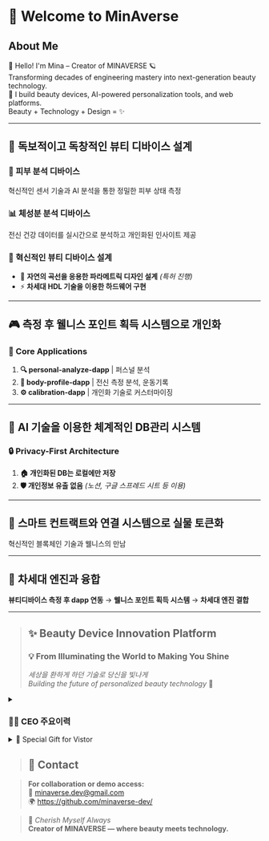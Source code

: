 # 👋 Welcome to MinAverse

## About Me  
👋 Hello! I'm Mina – Creator of MINAVERSE 🪐  
Transforming decades of engineering mastery into next-generation beauty technology.  
💄 I build beauty devices, AI-powered personalization tools, and web platforms.  
Beauty + Technology + Design = ✨

---

## 🎯 독보적이고 독창적인 뷰티 디바이스 설계

### 🔬 피부 분석 디바이스
혁신적인 센서 기술과 AI 분석을 통한 정밀한 피부 상태 측정

### 📊 체성분 분석 디바이스
전신 건강 데이터를 실시간으로 분석하고 개인화된 인사이트 제공

### 🚀 혁신적인 뷰티 디바이스 설계
- 🌿 **자연의 곡선을 응용한 파라메트릭 디자인 설계** *(특허 진행)*
- ⚡ **차세대 HDL 기술을 이용한 하드웨어 구현**

---

## 🎮 측정 후 웰니스 포인트 획득 시스템으로 개인화

### 📱 Core Applications

1. **🔍 personal-analyze-dapp** | 퍼스널 분석
2. **💪 body-profile-dapp** | 전신 측정 분석, 운동기록  
3. **⚙️ calibration-dapp** | 개인화 기술로 커스터마이징

---

## 🤖 AI 기술을 이용한 체계적인 DB관리 시스템

### 🔒 Privacy-First Architecture
1. **🏠 개인화된 DB는 로컬에만 저장**
2. **🛡️ 개인정보 유출 없음** *(노션, 구글 스프레드 시트 등 이용)*

---

## 🔗 스마트 컨트랙트와 연결 시스템으로 실물 토큰화

혁신적인 블록체인 기술과 웰니스의 만남

---

## 🚀 차세대 엔진과 융합

**뷰티디바이스 측정 후 dapp 연동** → **웰니스 포인트 획득 시스템** → **차세대 엔진 결합**

---



> ## ✨ Beauty Device Innovation Platform
> 
> ### 💡 From Illuminating the World to Making You Shine
> *세상을 환하게 하던 기술로 당신을 빛나게*  
> *Building the future of personalized beauty technology* 🌟


<details> 
 <summary><h3> 👨‍💼 CEO 주요이력 </h3> </summary>  
 - ⚡ **Power Plant Layout Design**    
 - 🖥️ **Human-Machine-Interface Control**    
 - 🔌 **Electrical Design**  
 - 🎨 **Artwork Design**  
 - ⚙️ **Mechanical Design (CAD/CAM/CAE)**  
 - 📋 **Project Management Certification**  
 - 💄 **Esthetician**      
</details>  

<details> 
<summary>🎁 Special Gift for Vistor </summary>
  ### Engineering Calculator Collections
- electrical-calculator
- right-triangle-calculator
- stress-strain-calculator
- thermal-stress-calculator
- unit-converter

  It's Free!
</details>

> ## 📧 Contact

> **For collaboration or demo access:**  
> 📧 [minaverse.dev@gmail.com](mailto:minaverse.dev@gmail.com)  
> 🌍 https://github.com/minaverse-dev/

> 💎 *Cherish Myself Always*  
> **Creator of MINAVERSE — where beauty meets technology.**
